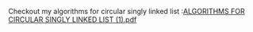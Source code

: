 Checkout my algorithms for circular singly linked list :[ALGORITHMS FOR CIRCULAR SINGLY LINKED LIST (1).pdf](https://github.com/MirazAli789/Data-Structure-Algo/files/12745926/ALGORITHMS.FOR.CIRCULAR.SINGLY.LINKED.LIST.1.pdf)
